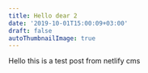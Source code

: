 ```yaml
---
title: Hello dear 2
date: '2019-10-01T15:00:09+03:00'
draft: false
autoThumbnailImage: true
---
```

Hello this is a test post from netlify cms
